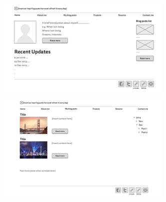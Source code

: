 ![Alt text](https://github.com/wly731/phase-0/blob/master/week-2/img/wireframe-home.png)

![Alt text](https://github.com/wly731/phase-0/blob/master/week-2/img/wireframe-blog-index.png)